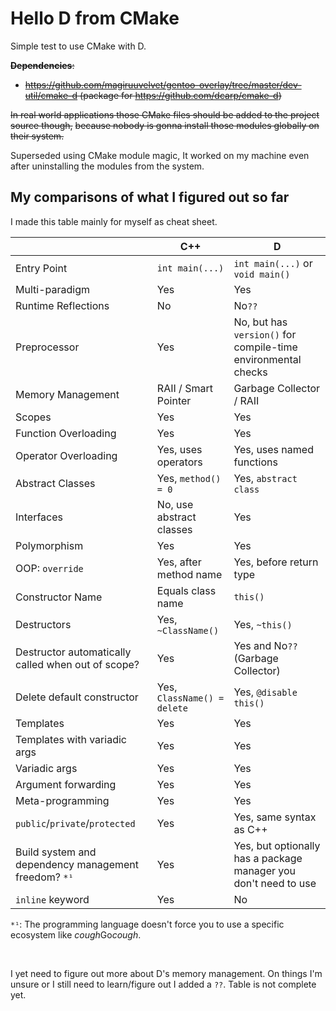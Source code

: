 # Hello D from CMake

Simple test to use CMake with D.

~~**Dependencies**:~~

 - ~~https://github.com/magiruuvelvet/gentoo-overlay/tree/master/dev-util/cmake-d (package for https://github.com/dcarp/cmake-d)~~


~~In real world applications those CMake files should be added to the project source though,~~
~~because nobody is gonna install those modules globally on their system.~~

Superseded using CMake module magic, It worked on my machine even after uninstalling the modules from the system.


## My comparisons of what I figured out so far

I made this table mainly for myself as cheat sheet.

|                              |   C++                            | D                                |
|------------------------------|----------------------------------|----------------------------------|
| Entry Point                  | `int main(...)`                  | `int main(...)` or `void main()` |
| Multi-paradigm               | Yes                              | Yes                              |
| Runtime Reflections          | No                               | No`??`                           |
| Preprocessor                 | Yes                              | No, but has `version()` for compile-time environmental checks |
| Memory Management            | RAII / Smart Pointer             | Garbage Collector / RAII         |
| Scopes                       | Yes                              | Yes                              |
| Function Overloading         | Yes                              | Yes                              |
| Operator Overloading         | Yes, uses operators              | Yes, uses named functions        |
| Abstract Classes             | Yes, `method() = 0`              | Yes, `abstract class`            |
| Interfaces                   | No, use abstract classes         | Yes                              |
| Polymorphism                 | Yes                              | Yes                              |
| OOP: `override`              | Yes, after method name           | Yes, before return type          |
| Constructor Name             | Equals class name                | `this()`                         |
| Destructors                  | Yes, `~ClassName()`              | Yes, `~this()`                   |
| Destructor automatically called when out of scope? | Yes        | Yes and No`??` (Garbage Collector) |
| Delete default constructor   | Yes, `ClassName() = delete`      | Yes, `@disable this()`           |
| Templates                    | Yes                              | Yes                              |
| Templates with variadic args | Yes                              | Yes                              |
| Variadic args                | Yes                              | Yes                              |
| Argument forwarding          | Yes                              | Yes                              |
| Meta-programming             | Yes                              | Yes                              |
| `public`/`private`/`protected` | Yes                            | Yes, same syntax as C++          |
| Build system and dependency management freedom? `*¹` | Yes      | Yes, but optionally has a package manager you don't need to use |
| `inline` keyword             | Yes                              | No                               |


`*¹`: The programming language doesn't force you to use a specific ecosystem like *cough*Go*cough*.

<br>

I yet need to figure out more about D's memory management. On things I'm unsure or I still
need to learn/figure out I added a `??`. Table is not complete yet.
